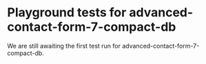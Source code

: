 # Playground tests for advanced-contact-form-7-compact-db
We are still awaiting the first test run for advanced-contact-form-7-compact-db.
